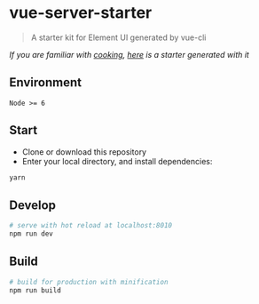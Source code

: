 # vue-server-starter

> A starter kit for Element UI generated by vue-cli

*If you are familiar with [cooking](https://github.com/elemefe/cooking), [here](https://github.com/ElementUI/element-cooking-starter) is a starter generated with it*

## Environment

`Node >= 6`

## Start

 - Clone or download this repository
 - Enter your local directory, and install dependencies:

``` bash
yarn
```

## Develop

``` bash
# serve with hot reload at localhost:8010
npm run dev
```

## Build

``` bash
# build for production with minification
npm run build
```
